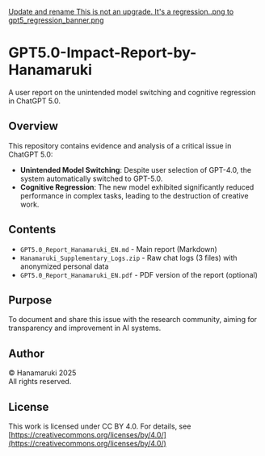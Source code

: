 [Update and rename This is not an upgrade. It's a regression..png to gpt5_regression_banner.png](https://github.com/Hanamaruki-ai/GPT5.0-Impact-Report-by-Hanamaruki/blob/main/path-to-image.png?raw=true)

# GPT5.0-Impact-Report-by-Hanamaruki

A user report on the unintended model switching and cognitive regression in ChatGPT 5.0.

## Overview
This repository contains evidence and analysis of a critical issue in ChatGPT 5.0:  
- **Unintended Model Switching**: Despite user selection of GPT-4.0, the system automatically switched to GPT-5.0.
- **Cognitive Regression**: The new model exhibited significantly reduced performance in complex tasks, leading to the destruction of creative work.

## Contents
- `GPT5.0_Report_Hanamaruki_EN.md` - Main report (Markdown)
- `Hanamaruki_Supplementary_Logs.zip` - Raw chat logs (3 files) with anonymized personal data
- `GPT5.0_Report_Hanamaruki_EN.pdf` - PDF version of the report (optional)

## Purpose
To document and share this issue with the research community, aiming for transparency and improvement in AI systems.

## Author
© Hanamaruki 2025  
All rights reserved.

## License
This work is licensed under CC BY 4.0. For details, see [https://creativecommons.org/licenses/by/4.0/](https://creativecommons.org/licenses/by/4.0/)



